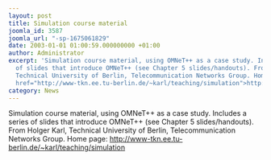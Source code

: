 ```yaml
---
layout: post
title: Simulation course material
joomla_id: 3587
joomla_url: "-sp-1675061829"
date: 2003-01-01 01:00:59.000000000 +01:00
author: Administrator
excerpt: 'Simulation course material, using OMNeT++ as a case study. Includes a series
  of slides that introduce OMNeT++ (see Chapter 5 slides/handouts). From Holger Karl,
  Technical University of Berlin, Telecommunication Networks Group. Home page: <a
  href="http://www-tkn.ee.tu-berlin.de/~karl/teaching/simulation">http://www-tkn.ee.tu-berlin.de/~karl/teaching/simulation</a>'
category: News
---
```

Simulation course material, using OMNeT++ as a case study. Includes a series of slides that introduce OMNeT++ (see Chapter 5 slides/handouts). From Holger Karl, Technical University of Berlin, Telecommunication Networks Group. Home page: <a href="http://www-tkn.ee.tu-berlin.de/~karl/teaching/simulation">http://www-tkn.ee.tu-berlin.de/~karl/teaching/simulation</a>
